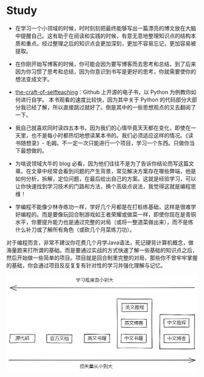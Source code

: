 # Study

- 在学习一个小领域的时候，时时刻刻把最终能够写出一篇漂亮的博文放在大脑中提醒自己。这有助于在阅读和实践的时候，有意无意地整理知识点的结构本质和重点。经过整理之后的知识点会更加深刻，更加不容易忘记，更加容易被提取。
- 在你刚开始写博客的时候，你可能会因为要写博客而去思考和总结，到了后来因为你习惯了思考和总结，因为你意识到书写是更好的思考，你就需要使你的想法变成文字。
- [the-craft-of-selfteaching](https://github.com/selfteaching/the-craft-of-selfteaching/tree/master#the-craft-of-selfteaching)：Github 上开源的电子书，以 Python 为例教你如何进行自学。 本书观看的速度比较快，因为其中关于 Python 的代码部分大部分我已经了解，所以直接跳过就好了。倒是其中的一些思想观点的又去翻阅了一下。
- 我自己就喜欢同时读四五本书，因为我们的心情毕竟天天都在变化，即使在一天里，也不是每小时都热切地想读某本书的。我们必须适应这样的情况。《读书随想录》- 毛姆。不一定一次只能进行一个项目，学习一个东西。只做你当下最想做的。
- 为啥说领域大牛的 blog 必看，因为他们往往不是为了告诉你结论而写这篇文章。在文章中经常会看到问题的产生背景，常见解决方案存在哪些弊端，他是如何分析，拆解，定位问题，在最后给出自己的方案。这就是经验学习，可以让你快速找到学习技术的门路和方法，换个高级点说法，我觉得这就是编程思维！

- 学编程不能像少林寺练功一样，学好几个月都是在打桩练基础，这样是很难学好编程的。而是要像玩回合制游戏如王者荣耀或做菜一样，即使你现在是青铜水平，你要提升能力也是通过完整的对局（或将一整道菜做出来），而不是练什么补刀或了解所有角色（或砍几个月菜练刀功）。

对于编程而言，非常不建议你花费几个月学Java语法，死记硬背计算机概念，做海量题来打所谓的基础。而是要通过实战的方式快速了解一些基础的知识点之后，然后开始做一些简单的项目。项目就是回合制里完整的对局，那些你不曾牢牢掌握的基础，你会通过项目反反复复有针对性的学习并强化理解与记忆。

![bf07c1965a2e5bdf3f00644737789e2e](https://raw.githubusercontent.com/huyixi/Pics/main/uPic/bf07c1965a2e5bdf3f00644737789e2e.png)
